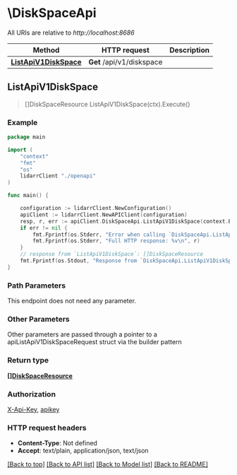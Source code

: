 # \DiskSpaceApi

All URIs are relative to *http://localhost:8686*

Method | HTTP request | Description
------------- | ------------- | -------------
[**ListApiV1DiskSpace**](DiskSpaceApi.md#ListApiV1DiskSpace) | **Get** /api/v1/diskspace | 



## ListApiV1DiskSpace

> []DiskSpaceResource ListApiV1DiskSpace(ctx).Execute()



### Example

```go
package main

import (
    "context"
    "fmt"
    "os"
    lidarrClient "./openapi"
)

func main() {

    configuration := lidarrClient.NewConfiguration()
    apiClient := lidarrClient.NewAPIClient(configuration)
    resp, r, err := apiClient.DiskSpaceApi.ListApiV1DiskSpace(context.Background()).Execute()
    if err != nil {
        fmt.Fprintf(os.Stderr, "Error when calling `DiskSpaceApi.ListApiV1DiskSpace``: %v\n", err)
        fmt.Fprintf(os.Stderr, "Full HTTP response: %v\n", r)
    }
    // response from `ListApiV1DiskSpace`: []DiskSpaceResource
    fmt.Fprintf(os.Stdout, "Response from `DiskSpaceApi.ListApiV1DiskSpace`: %v\n", resp)
}
```

### Path Parameters

This endpoint does not need any parameter.

### Other Parameters

Other parameters are passed through a pointer to a apiListApiV1DiskSpaceRequest struct via the builder pattern


### Return type

[**[]DiskSpaceResource**](DiskSpaceResource.md)

### Authorization

[X-Api-Key](../README.md#X-Api-Key), [apikey](../README.md#apikey)

### HTTP request headers

- **Content-Type**: Not defined
- **Accept**: text/plain, application/json, text/json

[[Back to top]](#) [[Back to API list]](../README.md#documentation-for-api-endpoints)
[[Back to Model list]](../README.md#documentation-for-models)
[[Back to README]](../README.md)


